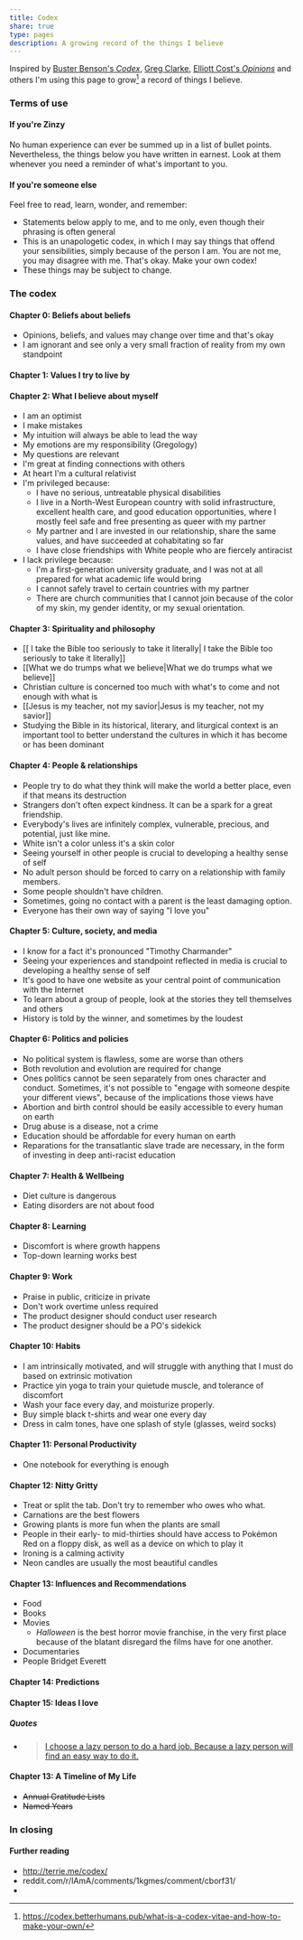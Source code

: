 ```yaml
---
title: Codex
share: true
type: pages
description: A growing record of the things I believe
---
```


Inspired by [Buster Benson's _Codex_](https://busterbenson.com/beliefs/), [Greg Clarke](https://gregology.net/codex/), [Elliott Cost's _Opinions_](http://web.archive.org/web/20220123045740/https://elliott.computer/pages/opinion) and others I'm using this page to grow[^1] a record of things I believe.

### Terms of use

#### If you're Zinzy
No human experience can ever be summed up in a list of bullet points. Nevertheless, the things below you have written in earnest. Look at them whenever you need a reminder of what's important to you.

#### If you're someone else
Feel free to read, learn, wonder, and remember:
- Statements below apply to me, and to me only, even though their phrasing is often general
- This is an unapologetic codex, in which I may say things that offend your sensibilities, simply because of the person I am. You are not me, you may disagree with me. That's okay. Make your own codex!
- These things may be subject to change. 

### The codex

#### Chapter 0: Beliefs about beliefs
- Opinions, beliefs, and values may change over time and that's okay
- I am ignorant and see only a very small fraction of reality from my own standpoint

#### Chapter 1: Values I try to live by

#### Chapter 2: What I believe about myself
- I am an optimist
- I make mistakes 
- My intuition will always be able to lead the way
- My emotions are my responsibility (Gregology)
- My questions are relevant
- I'm great at finding connections with others 
- At heart I'm a cultural relativist
- I'm privileged because:
	- I have no serious, untreatable physical disabilities 
	- I live in a North-West European country with solid infrastructure, excellent health care, and good education opportunities, where I mostly feel safe and free presenting as queer with my partner
	- My partner and I are invested in our relationship, share the same values, and have succeeded at cohabitating so far
	- I have close friendships with White people who are fiercely antiracist
- I lack privilege because:
	- I'm a first-generation university graduate, and I was not at all prepared for what academic life would bring
	- I cannot safely travel to certain countries with my partner
	- There are church communities that I cannot join because of the color of my skin, my gender identity, or my sexual orientation.

#### Chapter 3: Spirituality and philosophy
- [[ I take the Bible too seriously to take it literally| I take the Bible too seriously to take it literally]]
- [[What we do trumps what we believe|What we do trumps what we believe]]
- Christian culture is concerned too much with what's to come and not enough with what is
- [[Jesus is my teacher, not my savior|Jesus is my teacher, not my savior]]
- Studying the Bible in its historical, literary, and liturgical context is an important tool to better understand the cultures in which it has become or has been dominant

#### Chapter 4: People & relationships
- People try to do what they think will make the world a better place, even if that means its destruction
- Strangers don't often expect kindness. It can be a spark for a great friendship.
- Everybody's lives are infinitely complex, vulnerable, precious, and potential, just like mine.
- White isn't a color unless it's a skin color
- Seeing yourself in other people is crucial to developing a healthy sense of self
- No adult person should be forced to carry on a relationship with family members. 
- Some people shouldn't have children.
- Sometimes, going no contact with a parent is the least damaging option.
- Everyone has their own way of saying "I love you"

#### Chapter 5: Culture, society, and media
- I know for a fact it's pronounced "Timothy Charmander"
- Seeing your experiences and standpoint reflected in media is crucial to developing a healthy sense of self
- It's good to have one website as your central point of communication with the Internet
- To learn about a group of people, look at the stories they tell themselves and others
- History is told by the winner, and sometimes by the loudest

#### Chapter 6: Politics and policies
- No political system is flawless, some are worse than others
- Both revolution and evolution are required for change
- Ones politics cannot be seen separately from ones character and conduct. Sometimes, it's not possible to "engage with someone despite your different views", because of the implications those views have
- Abortion and birth control should be easily accessible to every human on earth
- Drug abuse is a disease, not a crime
- Education should be affordable for every human on earth
- Reparations for the transatlantic slave trade are necessary, in the form of investing in deep anti-racist education

#### Chapter 7: Health & Wellbeing
- Diet culture is dangerous
- Eating disorders are not about food

#### Chapter 8: Learning
- Discomfort is where growth happens
- Top-down learning works best

#### Chapter 9: Work
- Praise in public, criticize in private
- Don't work overtime unless required
- The product designer should conduct user research
- The product designer should be a PO's sidekick

#### Chapter 10: Habits
- I am intrinsically motivated, and will struggle with anything that I must do based on extrinsic motivation
- Practice yin yoga to train your quietude muscle, and tolerance of discomfort 
- Wash your face every day, and moisturize properly. 
- Buy simple black t-shirts and wear one every day
- Dress in calm tones, have one splash of style (glasses, weird socks)

#### Chapter 11: Personal Productivity
- One notebook for everything is enough
 
#### Chapter 12: Nitty Gritty
- Treat or split the tab. Don't try to remember who owes who what.  
- Carnations are the best flowers
- Growing plants is more fun when the plants are small
- People in their early- to mid-thirties should have access to Pokémon Red on a floppy disk, as well as a device on which to play it
- Ironing is a calming activity
- Neon candles are usually the most beautiful candles  

#### Chapter 13: Influences and Recommendations
- Food
- Books
- Movies
	- _Halloween_ is the best horror movie franchise, in the very first place because of the blatant disregard the films have for one another. 
- Documentaries
- People
	Bridget Everett

#### Chapter 14: Predictions

#### Chapter 15: Ideas I love
##### Quotes
- > [I choose a lazy person to do a hard job. Because a lazy person will find an easy way to do it.](https://www.goodreads.com/quotes/568877-i-choose-a-lazy-person-to-do-a-hard-job)

#### Chapter 13: A Timeline of My Life
-   ~~Annual Gratitude Lists~~
-   ~~Named Years~~

### In closing

#### Further reading 
- http://terrie.me/codex/
- reddit.com/r/IAmA/comments/1kgmes/comment/cborf31/
- 


[^1]: https://codex.betterhumans.pub/what-is-a-codex-vitae-and-how-to-make-your-own/
